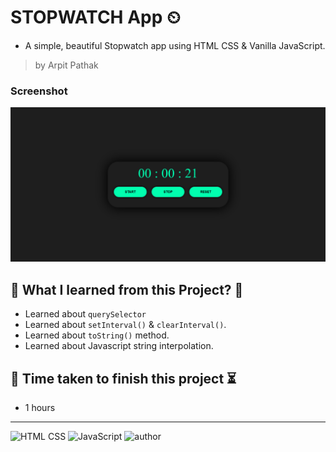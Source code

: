 # STOPWATCH App ⏲

- A simple, beautiful Stopwatch app using HTML CSS & Vanilla JavaScript.

>by Arpit Pathak

### Screenshot

![project screenshot](./images/Stopwatch-by%20arpit-pathak.png)

## 📌 What I learned from this Project? 📝

- Learned about `querySelector`
- Learned about `setInterval()` & `clearInterval()`.
- Learned about `toString()` method.
- Learned about Javascript string interpolation.

## 📌 Time taken to finish this project ⏳
- 1 hours
---
![HTML CSS](https://img.shields.io/badge/HTML-CSS-orange) 
![JavaScript](https://img.shields.io/badge/JavaScript-yellow)
![author](https://img.shields.io/badge/Author-Arpit--Pathak-blue)